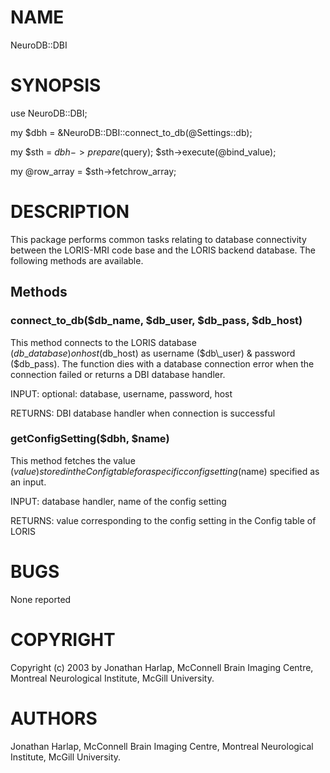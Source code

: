# NAME

NeuroDB::DBI

# SYNOPSIS

use NeuroDB::DBI;

my $dbh = &NeuroDB::DBI::connect\_to\_db(@Settings::db);

my $sth = $dbh->prepare($query);
$sth->execute(@bind\_value);

my @row\_array  = $sth->fetchrow\_array;

# DESCRIPTION

This package performs common tasks relating to database connectivity between
the LORIS-MRI code base and the LORIS backend database. The following methods
are available.

## Methods

### connect\_to\_db($db\_name, $db\_user, $db\_pass, $db\_host)

This method connects to the LORIS database ($db\_database) on host ($db\_host)
as username ($db\_user) & password ($db\_pass). The function dies with a
database connection error when the connection failed or returns a DBI database
handler.

INPUT: optional: database, username, password, host

RETURNS: DBI database handler when connection is successful

### getConfigSetting($dbh, $name)

This method fetches the value ($value) stored in the Config table for a
specific config setting ($name) specified as an input.

INPUT: database handler, name of the config setting

RETURNS: value corresponding to the config setting in the Config table of LORIS

# BUGS

None reported

# COPYRIGHT

Copyright (c) 2003 by Jonathan Harlap, McConnell Brain Imaging Centre,
Montreal Neurological Institute, McGill University.

# AUTHORS

Jonathan Harlap, McConnell Brain Imaging Centre, Montreal Neurological
Institute, McGill University.
